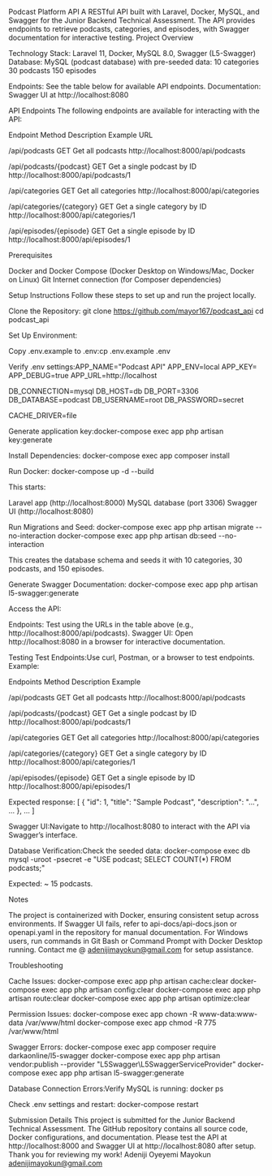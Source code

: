 Podcast Platform API
A RESTful API built with Laravel, Docker, MySQL, and Swagger for the Junior Backend Technical Assessment. The API provides endpoints to retrieve podcasts, categories, and episodes, with Swagger documentation for interactive testing.
Project Overview

Technology Stack: Laravel 11, Docker, MySQL 8.0, Swagger (L5-Swagger)
Database: MySQL (podcast database) with pre-seeded data:
10 categories
30 podcasts
150 episodes


Endpoints: See the table below for available API endpoints.
Documentation: Swagger UI at http://localhost:8080

API Endpoints
The following endpoints are available for interacting with the API:



Endpoint
Method
Description
Example URL



/api/podcasts
GET
Get all podcasts
http://localhost:8000/api/podcasts


/api/podcasts/{podcast}
GET
Get a single podcast by ID
http://localhost:8000/api/podcasts/1


/api/categories
GET
Get all categories
http://localhost:8000/api/categories


/api/categories/{category}
GET
Get a single category by ID
http://localhost:8000/api/categories/1


/api/episodes/{episode}
GET
Get a single episode by ID
http://localhost:8000/api/episodes/1


Prerequisites

Docker and Docker Compose (Docker Desktop on Windows/Mac, Docker on Linux)
Git
Internet connection (for Composer dependencies)

Setup Instructions
Follow these steps to set up and run the project locally.

Clone the Repository:
git clone https://github.com/mayor167/podcast_api
cd podcast_api


Set Up Environment:

Copy .env.example to .env:cp .env.example .env


Verify .env settings:APP_NAME="Podcast API"
APP_ENV=local
APP_KEY=
APP_DEBUG=true
APP_URL=http://localhost

DB_CONNECTION=mysql
DB_HOST=db
DB_PORT=3306
DB_DATABASE=podcast
DB_USERNAME=root
DB_PASSWORD=secret

CACHE_DRIVER=file


Generate application key:docker-compose exec app php artisan key:generate




Install Dependencies:
docker-compose exec app composer install


Run Docker:
docker-compose up -d --build

This starts:

Laravel app (http://localhost:8000)
MySQL database (port 3306)
Swagger UI (http://localhost:8080)


Run Migrations and Seed:
docker-compose exec app php artisan migrate --no-interaction
docker-compose exec app php artisan db:seed --no-interaction

This creates the database schema and seeds it with 10 categories, 30 podcasts, and 150 episodes.

Generate Swagger Documentation:
docker-compose exec app php artisan l5-swagger:generate


Access the API:

Endpoints: Test using the URLs in the table above (e.g., http://localhost:8000/api/podcasts).
Swagger UI: Open http://localhost:8080 in a browser for interactive documentation.



Testing
Test Endpoints:Use curl, Postman, or a browser to test endpoints. Example:

Endpoints                      Method                      Description                          Example

/api/podcasts                   GET                        Get all podcasts                 http://localhost:8000/api/podcasts


/api/podcasts/{podcast}         GET                       Get a single podcast by ID         http://localhost:8000/api/podcasts/1


/api/categories                  GET                        Get all categories               http://localhost:8000/api/categories


/api/categories/{category}       GET                        Get a single category by ID      http://localhost:8000/api/categories/1


/api/episodes/{episode}          GET                        Get a single episode by ID       http://localhost:8000/api/episodes/1



Expected response:
[
  {
    "id": 1,
    "title": "Sample Podcast",
    "description": "...",
    ...
  },
  ...
]


Swagger UI:Navigate to http://localhost:8080 to interact with the API via Swagger’s interface.

Database Verification:Check the seeded data:
docker-compose exec db mysql -uroot -psecret -e "USE podcast; SELECT COUNT(*) FROM podcasts;"

Expected: ~ 15 podcasts.


Notes

The project is containerized with Docker, ensuring consistent setup across environments.
If Swagger UI fails, refer to api-docs/api-docs.json or openapi.yaml in the repository for manual documentation.
For Windows users, run commands in Git Bash or Command Prompt with Docker Desktop running.
Contact me @ adenijimayokun@gmail.com  for setup assistance.

Troubleshooting

Cache Issues:
docker-compose exec app php artisan cache:clear
docker-compose exec app php artisan config:clear
docker-compose exec app php artisan route:clear
docker-compose exec app php artisan optimize:clear


Permission Issues:
docker-compose exec app chown -R www-data:www-data /var/www/html
docker-compose exec app chmod -R 775 /var/www/html


Swagger Errors:
docker-compose exec app composer require darkaonline/l5-swagger
docker-compose exec app php artisan vendor:publish --provider "L5Swagger\L5SwaggerServiceProvider"
docker-compose exec app php artisan l5-swagger:generate


Database Connection Errors:Verify MySQL is running:
docker ps

Check .env settings and restart:
docker-compose restart



Submission Details
This project is submitted for the Junior Backend Technical Assessment. The GitHub repository contains all source code, Docker configurations, and documentation. Please test the API at http://localhost:8000 and Swagger UI at http://localhost:8080 after setup.
Thank you for reviewing my work!
Adeniji Oyeyemi Mayokun
adenijimayokun@gmail.com
